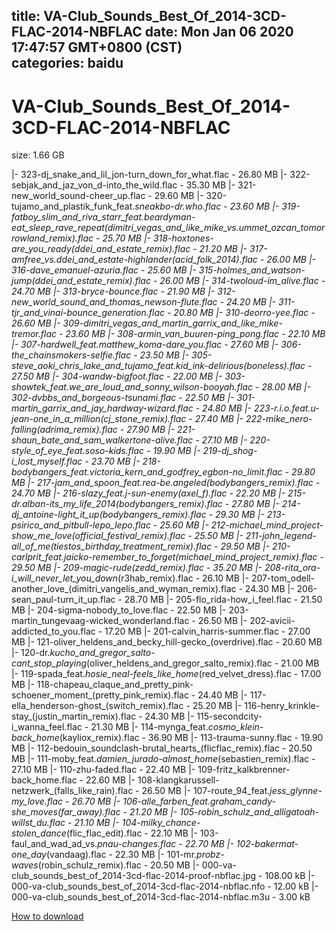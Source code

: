 
title: VA-Club_Sounds_Best_Of_2014-3CD-FLAC-2014-NBFLAC
date: Mon Jan 06 2020 17:47:57 GMT+0800 (CST)    
categories: baidu
---

# VA-Club_Sounds_Best_Of_2014-3CD-FLAC-2014-NBFLAC
size: 1.66 GB
 
 
|- 323-dj_snake_and_lil_jon-turn_down_for_what.flac - 26.80 MB
|- 322-sebjak_and_jaz_von_d-into_the_wild.flac - 35.30 MB
|- 321-new_world_sound-cheer_up.flac - 29.60 MB
|- 320-tujamo_and_plastik_funk_feat._sneakbo-dr._who.flac - 23.60 MB
|- 319-fatboy_slim_and_riva_starr_feat._beardyman-eat_sleep_rave_repeat_(dimitri_vegas_and_like_mike_vs._ummet_ozcan_tomorrowland_remix).flac - 25.70 MB
|- 318-hoxtones-are_you_ready_(ddei_and_estate_remix).flac - 21.20 MB
|- 317-amfree_vs._ddei_and_estate-highlander_(acid_folk_2014).flac - 26.00 MB
|- 316-dave_emanuel-azuria.flac - 25.60 MB
|- 315-holmes_and_watson-jump_(ddei_and_estate_remix).flac - 26.00 MB
|- 314-twoloud-im_alive.flac - 24.70 MB
|- 313-bryce-bounce.flac - 21.90 MB
|- 312-new_world_sound_and_thomas_newson-flute.flac - 24.20 MB
|- 311-tjr_and_vinai-bounce_generation.flac - 20.80 MB
|- 310-deorro-yee.flac - 26.60 MB
|- 309-dimitri_vegas_and_martin_garrix_and_like_mike-tremor.flac - 23.60 MB
|- 308-armin_van_buuren-ping_pong.flac - 22.10 MB
|- 307-hardwell_feat._matthew_koma-dare_you.flac - 27.60 MB
|- 306-the_chainsmokers-selfie.flac - 23.50 MB
|- 305-steve_aoki_chris_lake_and_tujamo_feat._kid_ink-delirious_(boneless).flac - 27.50 MB
|- 304-wandw-bigfoot.flac - 22.00 MB
|- 303-showtek_feat._we_are_loud_and_sonny_wilson-booyah.flac - 28.00 MB
|- 302-dvbbs_and_borgeous-tsunami.flac - 22.50 MB
|- 301-martin_garrix_and_jay_hardway-wizard.flac - 24.80 MB
|- 223-r.i.o._feat._u-jean-one_in_a_million_(cj_stone_remix).flac - 27.40 MB
|- 222-mike_nero-falling_(adrima_remix).flac - 27.90 MB
|- 221-shaun_bate_and_sam_walkertone-alive.flac - 27.10 MB
|- 220-style_of_eye_feat._soso-kids.flac - 19.90 MB
|- 219-dj_shog-i_lost_myself.flac - 23.70 MB
|- 218-bodybangers_feat._victoria_kern_and_godfrey_egbon-no_limit.flac - 29.80 MB
|- 217-jam_and_spoon_feat._rea-be.angeled_(bodybangers_remix).flac - 24.70 MB
|- 216-slazy_feat._j-sun-enemy_(axel_f).flac - 22.20 MB
|- 215-dr._alban-its_my_life_2014_(bodybangers_remix).flac - 27.80 MB
|- 214-dj_antoine-light_it_up_(bodybangers_remix).flac - 29.30 MB
|- 213-psirico_and_pitbull-lepo_lepo.flac - 25.60 MB
|- 212-michael_mind_project-show_me_love_(official_festival_remix).flac - 25.50 MB
|- 211-john_legend-all_of_me_(tiestos_birthday_treatment_remix).flac - 29.50 MB
|- 210-carlprit_feat._jaicko-remember_to_forget_(michael_mind_project_remix).flac - 29.50 MB
|- 209-magic-rude_(zedd_remix).flac - 35.20 MB
|- 208-rita_ora-i_will_never_let_you_down_(r3hab_remix).flac - 26.10 MB
|- 207-tom_odell-another_love_(dimitri_vangelis_and_wyman_remix).flac - 24.30 MB
|- 206-sean_paul-turn_it_up.flac - 28.70 MB
|- 205-flo_rida-how_i_feel.flac - 21.50 MB
|- 204-sigma-nobody_to_love.flac - 22.50 MB
|- 203-martin_tungevaag-wicked_wonderland.flac - 26.50 MB
|- 202-avicii-addicted_to_you.flac - 17.20 MB
|- 201-calvin_harris-summer.flac - 27.00 MB
|- 121-oliver_heldens_and_becky_hill-gecko_(overdrive).flac - 20.60 MB
|- 120-dr._kucho_and_gregor_salto-cant_stop_playing_(oliver_heldens_and_gregor_salto_remix).flac - 21.00 MB
|- 119-spada_feat._hosie_neal-feels_like_home_(red_velvet_dress).flac - 17.00 MB
|- 118-chapeau_claque_and_pretty_pink-schoener_moment_(pretty_pink_remix).flac - 24.40 MB
|- 117-ella_henderson-ghost_(switch_remix).flac - 25.20 MB
|- 116-henry_krinkle-stay_(justin_martin_remix).flac - 24.30 MB
|- 115-secondcity-i_wanna_feel.flac - 21.30 MB
|- 114-mynga_feat._cosmo_klein-back_home_(kayliox_remix).flac - 36.90 MB
|- 113-trauma-sunny.flac - 19.90 MB
|- 112-bedouin_soundclash-brutal_hearts_(flicflac_remix).flac - 20.50 MB
|- 111-moby_feat._damien_jurado-almost_home_(sebastien_remix).flac - 27.10 MB
|- 110-zhu-faded.flac - 22.40 MB
|- 109-fritz_kalkbrenner-back_home.flac - 22.60 MB
|- 108-klangkarussell-netzwerk_(falls_like_rain).flac - 26.50 MB
|- 107-route_94_feat._jess_glynne-my_love.flac - 26.70 MB
|- 106-alle_farben_feat._graham_candy-she_moves_(far_away).flac - 21.20 MB
|- 105-robin_schulz_and_alligatoah-willst_du.flac - 21.10 MB
|- 104-milky_chance-stolen_dance_(flic_flac_edit).flac - 22.10 MB
|- 103-faul_and_wad_ad_vs._pnau-changes.flac - 22.70 MB
|- 102-bakermat-one_day_(vandaag).flac - 22.30 MB
|- 101-mr._probz-waves_(robin_schulz_remix).flac - 20.50 MB
|- 000-va-club_sounds_best_of_2014-3cd-flac-2014-proof-nbflac.jpg - 108.00 kB
|- 000-va-club_sounds_best_of_2014-3cd-flac-2014-nbflac.nfo - 12.00 kB
|- 000-va-club_sounds_best_of_2014-3cd-flac-2014-nbflac.m3u - 3.00 kB

[How to download](https://bpcam.bemobtrk.com/go/2ceec3aa-1ca2-46d6-b9ff-aaa5c184517c?jno=3817)